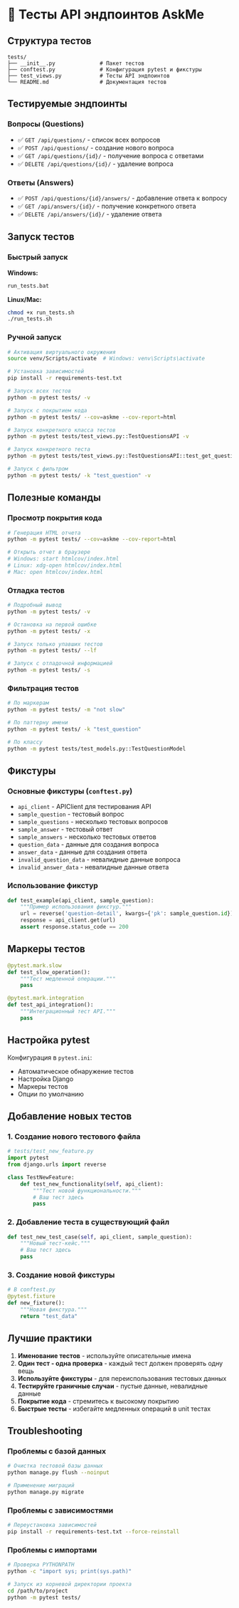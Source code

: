 # 🧪 Тесты API эндпоинтов AskMe

## Структура тестов

```
tests/
├── __init__.py              # Пакет тестов
├── conftest.py              # Конфигурация pytest и фикстуры
├── test_views.py            # Тесты API эндпоинтов
└── README.md                # Документация тестов
```

## Тестируемые эндпоинты

### Вопросы (Questions)
- ✅ `GET /api/questions/` - список всех вопросов
- ✅ `POST /api/questions/` - создание нового вопроса
- ✅ `GET /api/questions/{id}/` - получение вопроса с ответами
- ✅ `DELETE /api/questions/{id}/` - удаление вопроса

### Ответы (Answers)
- ✅ `POST /api/questions/{id}/answers/` - добавление ответа к вопросу
- ✅ `GET /api/answers/{id}/` - получение конкретного ответа
- ✅ `DELETE /api/answers/{id}/` - удаление ответа

## Запуск тестов

### Быстрый запуск

**Windows:**
```cmd
run_tests.bat
```

**Linux/Mac:**
```bash
chmod +x run_tests.sh
./run_tests.sh
```

### Ручной запуск

```bash
# Активация виртуального окружения
source venv/Scripts/activate  # Windows: venv\Scripts\activate

# Установка зависимостей
pip install -r requirements-test.txt

# Запуск всех тестов
python -m pytest tests/ -v

# Запуск с покрытием кода
python -m pytest tests/ --cov=askme --cov-report=html

# Запуск конкретного класса тестов
python -m pytest tests/test_views.py::TestQuestionsAPI -v

# Запуск конкретного теста
python -m pytest tests/test_views.py::TestQuestionsAPI::test_get_questions_list_empty -v

# Запуск с фильтром
python -m pytest tests/ -k "test_question" -v
```

## Полезные команды

### Просмотр покрытия кода
```bash
# Генерация HTML отчета
python -m pytest tests/ --cov=askme --cov-report=html

# Открыть отчет в браузере
# Windows: start htmlcov/index.html
# Linux: xdg-open htmlcov/index.html
# Mac: open htmlcov/index.html
```

### Отладка тестов
```bash
# Подробный вывод
python -m pytest tests/ -v

# Остановка на первой ошибке
python -m pytest tests/ -x

# Запуск только упавших тестов
python -m pytest tests/ --lf

# Запуск с отладочной информацией
python -m pytest tests/ -s
```

### Фильтрация тестов
```bash
# По маркерам
python -m pytest tests/ -m "not slow"

# По паттерну имени
python -m pytest tests/ -k "test_question"

# По классу
python -m pytest tests/test_models.py::TestQuestionModel
```

## Фикстуры

### Основные фикстуры (`conftest.py`)

- `api_client` - APIClient для тестирования API
- `sample_question` - тестовый вопрос
- `sample_questions` - несколько тестовых вопросов
- `sample_answer` - тестовый ответ
- `sample_answers` - несколько тестовых ответов
- `question_data` - данные для создания вопроса
- `answer_data` - данные для создания ответа
- `invalid_question_data` - невалидные данные вопроса
- `invalid_answer_data` - невалидные данные ответа

### Использование фикстур

```python
def test_example(api_client, sample_question):
    """Пример использования фикстур."""
    url = reverse('question-detail', kwargs={'pk': sample_question.id})
    response = api_client.get(url)
    assert response.status_code == 200
```

## Маркеры тестов

```python
@pytest.mark.slow
def test_slow_operation():
    """Тест медленной операции."""
    pass

@pytest.mark.integration
def test_api_integration():
    """Интеграционный тест API."""
    pass
```

## Настройка pytest

Конфигурация в `pytest.ini`:
- Автоматическое обнаружение тестов
- Настройка Django
- Маркеры тестов
- Опции по умолчанию

## Добавление новых тестов

### 1. Создание нового тестового файла

```python
# tests/test_new_feature.py
import pytest
from django.urls import reverse

class TestNewFeature:
    def test_new_functionality(self, api_client):
        """Тест новой функциональности."""
        # Ваш тест здесь
        pass
```

### 2. Добавление теста в существующий файл

```python
def test_new_test_case(self, api_client, sample_question):
    """Новый тест-кейс."""
    # Ваш тест здесь
    pass
```

### 3. Создание новой фикстуры

```python
# В conftest.py
@pytest.fixture
def new_fixture():
    """Новая фикстура."""
    return "test_data"
```

## Лучшие практики

1. **Именование тестов** - используйте описательные имена
2. **Один тест - одна проверка** - каждый тест должен проверять одну вещь
3. **Используйте фикстуры** - для переиспользования тестовых данных
4. **Тестируйте граничные случаи** - пустые данные, невалидные данные
5. **Покрытие кода** - стремитесь к высокому покрытию
6. **Быстрые тесты** - избегайте медленных операций в unit тестах

## Troubleshooting

### Проблемы с базой данных
```bash
# Очистка тестовой базы данных
python manage.py flush --noinput

# Применение миграций
python manage.py migrate
```

### Проблемы с зависимостями
```bash
# Переустановка зависимостей
pip install -r requirements-test.txt --force-reinstall
```

### Проблемы с импортами
```bash
# Проверка PYTHONPATH
python -c "import sys; print(sys.path)"

# Запуск из корневой директории проекта
cd /path/to/project
python -m pytest tests/
```
